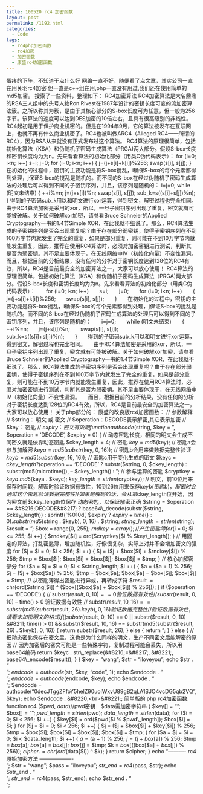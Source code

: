 ```yaml
---
title: 100520 rc4 加密函数
layout: post
permalink: /1192.html
categories:
  - Code
tags:
  - rc4php加密函数
  - rc4加密
  - 加密函数
  - 康盛rc4加密函数
---
```

 蛋疼的下午，不知道干点什么好 网络一直不好，随便看了点文章，其实公司一直在用关羽rc4加密 但一直是c++组在用,php一直没有用过,我们还在使用简单的md5加密。 搜索了一些资料，整理如下： RC4加密算法 RC4加密算法是大名鼎鼎的RSA三人组中的头号人物Ron Rivest在1987年设计的密钥长度可变的流加密算法簇。之所以称其为簇，是由于其核心部分的S-box长度可为任意，但一般为256字节。该算法的速度可以达到DES加密的10倍左右，且具有很高级别的非线性。RC4起初是用于保护商业机密的。但是在1994年9月，它的算法被发布在互联网上，也就不再有什么商业机密了。RC4也被叫做ARC4（Alleged RC4——所谓的RC4），因为RSA从来就没有正式发布过这个算法。 RC4算法的原理很简单，包括初始化算法（KSA）和伪随机子密码生成算法（PRGA)两大部分。假设S-box长度和密钥长度均为为n。先来看看算法的初始化部分（用类C伪代码表示）： for (i=0; i<n; i++) s=i; j=0; for (i=0; i<n; i++) { j=(j+s[i]+k[i])%256; swap(s[i], s[j]); } 在初始化的过程中，密钥的主要功能是将S-box搅乱，i确保S-box的每个元素都得到处理，j保证S-box的搅乱是随机的。而不同的S-box在经过伪随机子密码生成算法的处理后可以得到不同的子密钥序列，并且，该序列是随机的： i=j=0; while (明文未结束) { ++i%=n; j=(j+s[i])%n; swap(s[i], s[j]); sub\_k=s((s[i]+s[j])%n); } 得到的子密码sub\_k用以和明文进行xor运算，得到密文，解密过程也完全相同。 由于RC4算法加密是采用的xor，所以，一旦子密钥序列出现了重复，密文就有可能被破解。关于如何破解xor加密，请参看Bruce Schneier的Applied Cryptography一书的1.4节Simple XOR，在此我就不细说了。那么，RC4算法生成的子密钥序列是否会出现重复呢？由于存在部分弱密钥，使得子密钥序列在不到100万字节内就发生了完全的重复，如果是部分重复，则可能在不到10万字节内就能发生重复，因此，推荐在使用RC4算法时，必须对加密密钥进行测试，判断其是否为弱密钥。其不足主要体现于，在无线网络中IV（初始化向量）不变性漏洞。 而且，根据目前的分析结果，没有任何的分析对于密钥长度达到128位的RC4有效，所以，RC4是目前最安全的加密算法之一，大家可以放心使用！ RC4算法的原理很简单，包括初始化算法（KSA）和伪随机子密码生成算法（PRGA)两大部分。假设S-box长度和密钥长度均为为n。先来看看算法的初始化部分（用类C伪代码表示）：　　for (i=0; i<n; i++)　　s=i;　　j=0;　　for (i=0; i<n; i++)　　{　　j=(j+s[i]+k[i])%256;　　swap(s[i], s[j]);　　}　　在初始化的过程中，密钥的主要功能是将S-box搅乱，i确保S-box的每个元素都得到处理，j保证S-box的搅乱是随机的。而不同的S-box在经过伪随机子密码生成算法的处理后可以得到不同的子密钥序列，并且，该序列是随机的：　　i=j=0;　　while (明文未结束)　　{　　++i%=n;　　j=(j+s[i])%n;　　swap(s[i], s[j]);　　sub\_k=s((s[i]+s[j])%n);　　}　　得到的子密码sub\_k用以和明文进行xor运算，得到密文，解密过程也完全相同。　　由于RC4算法加密是采用的xor，所以，一旦子密钥序列出现了重复，密文就有可能被破解。关于如何破解xor加密，请参看Bruce Schneier的Applied Cryptography一书的1.4节Simple XOR，在此我就不细说了。那么，RC4算法生成的子密钥序列是否会出现重复呢？由于存在部分弱密钥，使得子密钥序列在不到100万字节内就发生了完全的重复，如果是部分重复，则可能在不到10万字节内就能发生重复，因此，推荐在使用RC4算法时，必须对加密密钥进行测试，判断其是否为弱密钥。其不足主要体现于，在无线网络中IV（初始化向量）不变性漏洞。　　而且，根据目前的分析结果，没有任何的分析对于密钥长度达到128位的RC4有效，所以，RC4是目前最安全的加密算法之一，大家可以放心使用！ 关于php部分的： 康盛的改良版rc4加密函数： // 参数解释 // $string： 明文 或 密文 // $operation：DECODE表示解密,其它表示加密 // $key： 密匙 // $expiry：密文有效期 function authcode ($string, $key = &#8221;, $operation = &#8216;DECODE&#8217;, $expiry = 0) { // 动态密匙长度，相同的明文会生成不同密文就是依靠动态密匙 $ckey\_length = 4; // 密匙 $key = md5($key); // 密匙a会参与加解密 $keya = md5(substr($key, 0, 16)); // 密匙b会用来做数据完整性验证 $keyb = md5(substr($key, 16, 16)); // 密匙c用于变化生成的密文 $keyc = $ckey\_length ? ($operation == &#8216;DECODE&#8217; ? substr($string, 0, $ckey\_length) : substr(md5(microtime()), &#8211; $ckey\_length)) : &#8221;; // 参与运算的密匙 $cryptkey = $keya . md5($keya . $keyc); $key\_length = strlen($cryptkey); // 明文，前10位用来保存时间戳，解密时验证数据有效性，10到26位用来保存$keyb(密匙b)，解密时会通过这个密匙验证数据完整性 // 如果是解码的话，会从第$ckey\_length位开始，因为密文前$ckey\_length位保存 动态密匙，以保证解密正确 $string = $operation == &#8216;DECODE&#8217; ? base64\_decode(substr($string, $ckey\_length)) : sprintf(&#8216;%010d&#8217;, $expiry ? $expiry + time() : 0) . substr(md5($string . $keyb), 0, 16) . $string; $string\_length = strlen($string); $result = &#8221;; $box = range(0, 255); $rndkey = array(); // 产生密匙簿 for ($i = 0; $i <= 255; $i ++) { $rndkey[$i] = ord($cryptkey[$i % $key\_length]); } // 用固定的算法，打乱密匙簿，增加随机性，好像很复杂，实际上对并不会增加密文的强度 for ($j = $i = 0; $i < 256; $i ++) { $j = ($j + $box[$i] + $rndkey[$i]) % 256; $tmp = $box[$i]; $box[$i] = $box[$j]; $box[$j] = $tmp; } // 核心加解密部分 for ($a = $j = $i = 0; $i < $string\_length; $i ++) { $a = ($a + 1) % 256; $j = ($j + $box[$a]) % 256; $tmp = $box[$a]; $box[$a] = $box[$j]; $box[$j] = $tmp; // 从密匙簿得出密匙进行异或，再转成字符 $result .= chr(ord($string[$i]) ^ ($box[($box[$a] + $box[$j]) % 256])); } if ($operation == &#8216;DECODE&#8217;) { // substr($result, 0, 10) == 0 验证数据有效性 // substr($result, 0, 10) &#8211; time() > 0 验证数据有效性 // substr($result, 10, 16) == substr(md5(substr($result, 26).$keyb), 0, 16) 验证数据完整性 // 验证数据有效性，请看未加密明文的格式 if ((substr($result, 0, 10) == 0 || substr($result, 0, 10) &#8211; time() > 0) && substr($result, 10, 16) == substr(md5(substr($result, 26) . $keyb), 0, 16)) { return substr($result, 26); } else { return &#8221;; } } else { // 把动态密匙保存在密文里，这也是为什么同样的明文，生产不同密文后能解密的原因 // 因为加密后的密文可能是一些特殊字符，复制过程可能会丢失，所以用base64编码 return $keyc . str\_replace(&#8216;=&#8217;, &#8221;, base64\_encode($result)); } } $key = &#8220;wang&#8221;; $str = &#8220;iloveyou&#8221;; echo $str . &#8220;<br>&#8221;; $endcode = authcode($str, $key, &#8220;code&#8221;, 1); echo $endcode . &#8220;<br>&#8221;; $endcode = authcode($endcode, $key); echo $endcode . &#8220;<br>&#8221;; $endcode = authcode(&#8220;0decJTggZFfoY5helZ90uolWxvU89gB2qLA1SJO4vcDG5qb2VQ&#8221;, $key); echo $endcode . &#8220;<br>&#8221;; 简单版的 php rc4加密函数: function rc4 ($pwd, $data) //$pwd密钥　$data需加密字符串 { $key[] = &#8220;&#8221;; $box[] = &#8220;&#8221;; $pwd\_length = strlen($pwd); $data\_length = strlen($data); for ($i = 0; $i < 256; $i ++) { $key[$i] = ord($pwd[$i % $pwd\_length]); $box[$i] = $i; } for ($j = $i = 0; $i < 256; $i ++) { $j = ($j + $box[$i] + $key[$i]) % 256; $tmp = $box[$i]; $box[$i] = $box[$j]; $box[$j] = $tmp; } for ($a = $j = $i = 0; $i < $data\_length; $i ++) { $a = ($a + 1) % 256; $j = ($j + $box[$a]) % 256; $tmp = $box[$a]; $box[$a] = $box[$j]; $box[$j] = $tmp; $k = $box[(($box[$a] + $box[$j]) % 256)]; $cipher .= chr(ord($data[$i]) ^ $k); } return $cipher; } echo &#8220;&#8212;&#8212;&#8212;- rc4 原始加密方法 &#8212;&#8212;&#8212;&#8212;&#8212;&#8212;-<br>&#8221;; $str = &#8220;wang&#8221;; $pass = &#8220;iloveyou&#8221;; $str\_end = rc4($pass, $str); echo $str\_end . &#8220;<br>&#8221;; $str\_end = rc4($pass, $str\_end); echo $str_end . &#8220;<br>&#8221;;